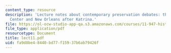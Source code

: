 ```yaml
---
content_type: resource
description: 'Lecture notes about contemporary preservation debates: the World Trade
  Center and New Orleans after Katrina.'
file: https://ol-ocw-studio-app-qa.s3.amazonaws.com/courses/11-947-history-and-theory-of-historic-preservation-spring-2007/fa9d8be48440bd77f15937b6ab79426f_lect11.pdf
file_type: application/pdf
resourcetype: Document
title: lect11.pdf
uid: fa9d8be4-8440-bd77-f159-37b6ab79426f
---
```

